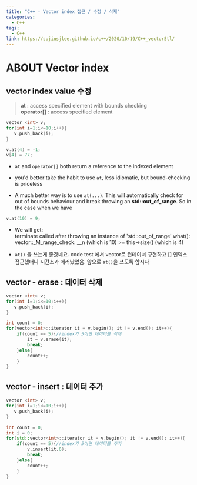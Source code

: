```yaml
---
title: "C++ - Vector index 접근 / 수정 / 삭제"
categories:
  - C++
tags:
  - C++
link: https://sujinsjlee.github.io/c++/2020/10/19/C++_vectorStl/
---
```


# ABOUT Vector index

## vector index value 수정
> **at** : access specified element with bounds checking  
> **operator[]** :  access specified element  



```c++
vector <int> v;
for(int i=1;i<=10;i++){
   v.push_back(i);
}

v.at(4) = -1;
v[4] = 77;
```
- `at` and `operator[]` both return a reference to the indexed element

-  you'd better take the habit to use `at`, less idiomatic, but bound-checking is priceless

- A much better way is to use `at(...)`. This will automatically check for out of bounds behaviour and break throwing an **std::out_of_range**. So in the case when we have
```cpp
v.at(10) = 9;
```
- We will get:  
terminate called after throwing an instance of 'std::out_of_range'
what(): vector::_M_range_check: __n (which is 10) >= this->size() (which is 4)

- `at()` 을 쓰는게 좋겠네요. code test 에서 vector로 컨테이너 구현하고 [] 인덱스 접근했더니 시간초과 에러났었음. 앞으로 `at()`을 쓰도록 합시다  

## vector - erase : 데이터 삭제

```c++
vector <int> v;
for(int i=1;i<=10;i++){
   v.push_back(i);
}

int count = 0;
for(vector<int>::iterator it = v.begin(); it != v.end(); it++){
    if(count == 5){//index가 5이면 데이터를 삭제
        it = v.erase(it);
        break;
    }else{
        count++;
    }
}
```


## vector - insert : 데이터 추가

```c++
vector <int> v;
for(int i=1;i<=10;i++){
   v.push_back(i);
}

int count = 0;
int i = 0;
for(std::vector<int>::iterator it = v.begin(); it != v.end(); it++){
    if(count == 5){//index가 5이면 데이터를 추가
        v.insert(it,6);
        break;
    }else{
        count++;
    }
}
```
